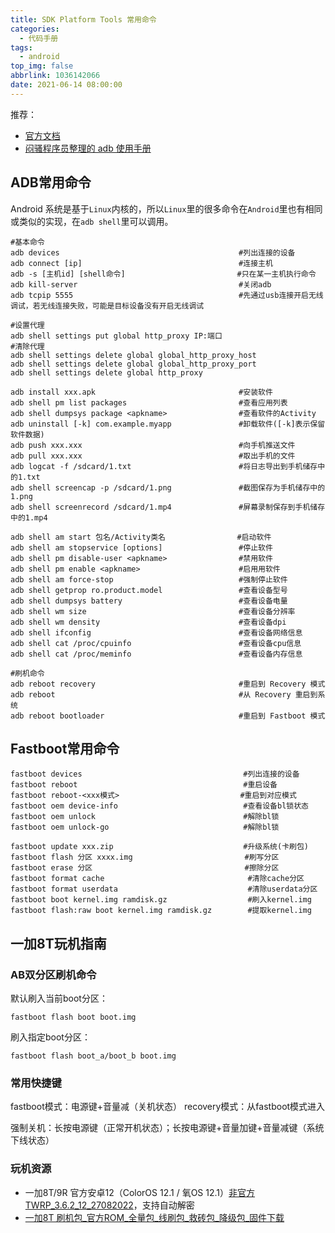 ```yaml
---
title: SDK Platform Tools 常用命令
categories:
  - 代码手册
tags:
  - android
top_img: false
abbrlink: 1036142066
date: 2021-06-14 08:00:00
---
```


推荐：
- [官方文档](https://developer.android.com/studio/command-line/adb)
- [闷骚程序员整理的 adb 使用手册](https://mazhuang.org/awesome-adb/)

## ADB常用命令

Android 系统是基于`Linux`内核的，所以`Linux`里的很多命令在`Android`里也有相同或类似的实现，在`adb shell`里可以调用。

```shell
#基本命令
adb devices                                        #列出连接的设备
adb connect [ip]                                   #连接主机
adb -s [主机id] [shell命令]                         #只在某一主机执行命令
adb kill-server                                    #关闭adb
adb tcpip 5555                                     #先通过usb连接开启无线调试，若无线连接失败，可能是目标设备没有开启无线调试

#设置代理
adb shell settings put global http_proxy IP:端口
#清除代理
adb shell settings delete global global_http_proxy_host
adb shell settings delete global global_http_proxy_port
adb shell settings delete global http_proxy

adb install xxx.apk                                #安装软件
adb shell pm list packages                         #查看应用列表
adb shell dumpsys package <apkname>                #查看软件的Activity
adb uninstall [-k] com.example.myapp               #卸载软件([-k]表示保留软件数据)
adb push xxx.xxx                                   #向手机推送文件
adb pull xxx.xxx                                   #取出手机的文件
adb logcat -f /sdcard/1.txt                        #将日志导出到手机储存中的1.txt
adb shell screencap -p /sdcard/1.png               #截图保存为手机储存中的1.png
adb shell screenrecord /sdcard/1.mp4               #屏幕录制保存到手机储存中的1.mp4  

adb shell am start 包名/Activity类名                #启动软件
adb shell am stopservice [options]                 #停止软件
adb shell pm disable-user <apkname>                #禁用软件
adb shell pm enable <apkname>                      #启用用软件
adb shell am force-stop                            #强制停止软件
adb shell getprop ro.product.model                 #查看设备型号
adb shell dumpsys battery                          #查看设备电量
adb shell wm size                                  #查看设备分辨率
adb shell wm density                               #查看设备dpi
adb shell ifconfig                                 #查看设备网络信息
adb shell cat /proc/cpuinfo                        #查看设备cpu信息
adb shell cat /proc/meminfo                        #查看设备内存信息

#刷机命令
adb reboot recovery                                #重启到 Recovery 模式
adb reboot                                         #从 Recovery 重启到系统
adb reboot bootloader                              #重启到 Fastboot 模式
```

## Fastboot常用命令

```shell
fastboot devices                                    #列出连接的设备
fastboot reboot                                     #重启设备
fastboot reboot-<xxx模式>                           #重启到对应模式
fastboot oem device-info                            #查看设备bl锁状态
fastboot oem unlock                                 #解除bl锁
fastboot oem unlock-go                              #解除bl锁

fastboot update xxx.zip                             #升级系统(卡刷包)
fastboot flash 分区 xxxx.img                         #刷写分区
fastboot erase 分区                                  #擦除分区
fastboot format cache                                #清除cache分区
fastboot format userdata                             #清除userdata分区
fastboot boot kernel.img ramdisk.gz                  #刷入kernel.img
fastboot flash:raw boot kernel.img ramdisk.gz        #提取kernel.img
```

## 一加8T玩机指南

### AB双分区刷机命令

默认刷入当前boot分区：
```
fastboot flash boot boot.img
```

刷入指定boot分区：
```
fastboot flash boot_a/boot_b boot.img
```

### 常用快捷键

fastboot模式：电源键+音量减（关机状态）
recovery模式：从fastboot模式进入

强制关机：长按电源键（正常开机状态）；长按电源键+音量加键+音量减键（系统下线状态）

### 玩机资源

- 一加8T/9R 官方安卓12（ColorOS 12.1 / 氧OS 12.1）[非官方TWRP_3.6.2_12_27082022](TWRP_3.6.2_12_27082022)，支持自动解密
- [一加8T 刷机包_官方ROM_全量包_线刷包_救砖包_降级包_固件下载](https://yun.daxiaamu.com/OnePlus_Roms_2/%E4%B8%80%E5%8A%A08T/)